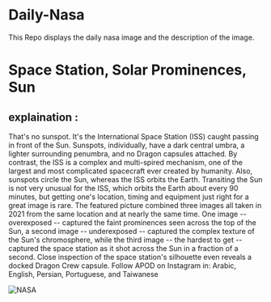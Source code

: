 # Daily-Nasa

This Repo displays the daily nasa image and the description of the image.

<!--NASA-->
# Space Station, Solar Prominences, Sun
## explaination :

That's no sunspot. It's the International Space Station (ISS) caught passing in front of the Sun. Sunspots, individually, have a dark central umbra, a lighter surrounding penumbra, and no Dragon capsules attached.  By contrast, the ISS is a complex and multi-spired mechanism, one of the largest and most complicated spacecraft ever created by humanity.  Also, sunspots circle the Sun, whereas the ISS orbits the Earth.  Transiting the Sun is not very unusual for the ISS, which orbits the Earth about every 90 minutes, but getting one's location, timing and equipment just right for a great image is rare.  The featured picture combined three images all taken in 2021 from the same location and at nearly the same time. One image -- overexposed -- captured the faint prominences seen across the top of the Sun, a second image -- underexposed -- captured the complex texture of the Sun's chromosphere, while the third image -- the hardest to get -- captured the space station as it shot across the Sun in a fraction of a second.  Close inspection of the space station's silhouette even reveals a docked Dragon Crew capsule.   Follow APOD on Instagram in: Arabic, English, Persian, Portuguese, and Taiwanese

![NASA](https://apod.nasa.gov/apod/image/2311/IssSun_Ergun_960.jpg)
<!--/NASA-->